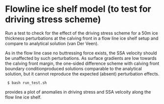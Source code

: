 Flowline ice shelf model (to test for driving stress scheme)
=================


Run a test to check for the effect of the driving stress scheme for a 50m ice thickness perturbations 
at the calving front in a flow line ice shelf setup and compare to analytical solution (van Der Veen). 

As in the flow line case no buttressing force exists, the SSA velocity should be unaffected by such perturbations. 
As surface gradients are low towards the calving front margin, the one-sided difference scheme with calving front 
boundary conditionproduced solutions comparable to the analytical solution, but it cannot reproduce the expected 
(absent) perturbation effects. 

     $ bash run_test.sh

provides a plot of anomalies in driving stress and SSA velcoity along the flow line ice shelf.
